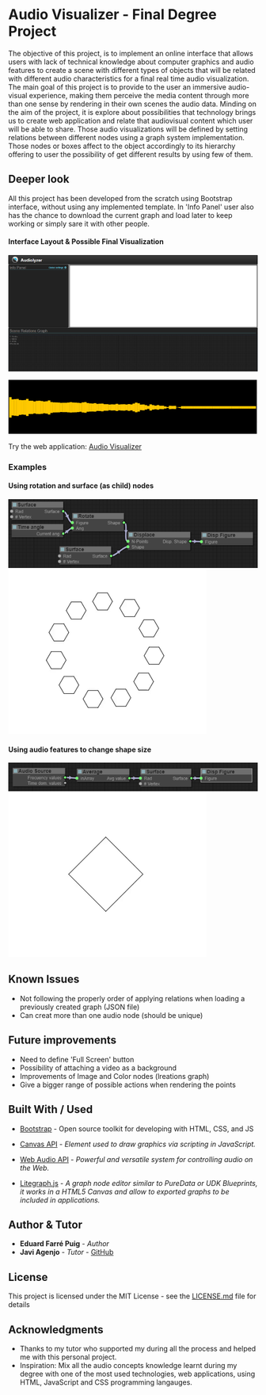 # Audio Visualizer - Final Degree Project

The objective of this project, is to implement an online interface that allows users with lack of technical knowledge about computer graphics and audio features to create a scene with different types of objects that will be related with different audio characteristics for a final real time audio visualization. The main goal of this project is to provide to the user an immersive audio-visual experience, making them perceive the media content through more than one sense by rendering in their own scenes the audio data. Minding on the aim of the project, it is explore about possibilities that technology brings us to create web application and relate that audiovisual content which user will be able to share. Those audio visualizations will be defined by setting relations between different nodes using a graph system implementation. Those nodes or boxes affect to the object accordingly to its hierarchy offering to user the possibility of get different results by using few of them.

## Deeper look

All this project has been developed from the scratch using Bootstrap interface, without using any implemented template. In 'Info Panel' user also has the chance to download the current graph and load later to keep working or simply sare it with other people.

#### Interface Layout & Possible Final Visualization

![Interface Layout](imgs/Layout.png "Audio Visualizer Layout")

![Possible Result](imgs/VisualResult.png "One possible result using this interface")

Try the web application: [Audio Visualizer](https://edufarre.github.io/)

### Examples

#### Using rotation and surface (as child) nodes

![Simple Rotation Graph](imgs/Rotation.png "Simple Rotation Graph")
![RotationGif](imgs/Hex_gif.gif "RotationGif")

#### Using audio features to change shape size

![Simple Audio Graph](imgs/size.png "Simple Audio Graph")
![SizeGif](imgs/bass_gif.gif "SizeGif")

## Known Issues

* Not following the properly order of applying relations when loading a previously created graph (JSON file)
* Can creat more than one audio node (should be unique)

## Future improvements

* Need to define 'Full Screen' button
* Possibility of attaching a video as a background
* Improvements of Image and Color nodes (lreations graph)
* Give a bigger range of possible actions when rendering the points

## Built With / Used

* [Bootstrap](https://getbootstrap.com/) -  Open source toolkit for developing with HTML, CSS, and JS

* [Canvas API](https://developer.mozilla.org/ca/docs/Web/API/Canvas_API) - *Element used to draw graphics via scripting in JavaScript.*
* [Web Audio API](https://developer.mozilla.org/en-US/docs/Web/API/Web_Audio_API) - *Powerful and versatile system for controlling audio on the Web.*
* [Litegraph.js](https://github.com/jagenjo/litegraph.js) - *A graph node editor similar to PureData or UDK Blueprints, it works in a HTML5 Canvas and allow to exported graphs to be included in applications.*

## Author & Tutor

* **Eduard Farré Puig** - *Author*
* **Javi Agenjo** - *Tutor* - [GitHub](https://github.com/jagenjo)

## License

This project is licensed under the MIT License - see the [LICENSE.md](https://github.com/edufarre/edufarre.github.io/blob/master/LICENSE) file for details

## Acknowledgments

* Thanks to my tutor who supported my during all the process and helped me with this personal project.
* Inspiration: Mix all the audio concepts knowledge learnt during my degree with one of the most used technologies, web applications, using HTML, JavaScript and CSS programming langauges.

